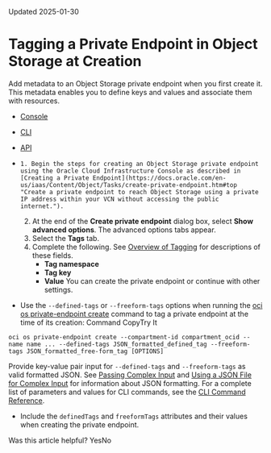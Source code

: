 Updated 2025-01-30
# Tagging a Private Endpoint in Object Storage at Creation
Add metadata to an Object Storage private endpoint when you first create it. This metadata enables you to define keys and values and associate them with resources.
  * [Console](https://docs.oracle.com/en-us/iaas/Content/Object/Tasks/tag-create-private-endpoint.htm)
  * [CLI](https://docs.oracle.com/en-us/iaas/Content/Object/Tasks/tag-create-private-endpoint.htm)
  * [API](https://docs.oracle.com/en-us/iaas/Content/Object/Tasks/tag-create-private-endpoint.htm)


  *     1. Begin the steps for creating an Object Storage private endpoint using the Oracle Cloud Infrastructure Console as described in [Creating a Private Endpoint](https://docs.oracle.com/en-us/iaas/Content/Object/Tasks/create-private-endpoint.htm#top "Create a private endpoint to reach Object Storage using a private IP address within your VCN without accessing the public internet.").
    2. At the end of the **Create private endpoint** dialog box, select **Show advanced options**. The advanced options tabs appear.
    3. Select the **Tags** tab.
    4. Complete the following. See [Overview of Tagging](https://docs.oracle.com/iaas/Content/Tagging/Concepts/taggingoverview.htm) for descriptions of these fields. 
       * **Tag namespace**
       * **Tag key**
       * **Value**
You can create the private endpoint or continue with other settings.
  * Use the `--defined-tags` or `--freeform-tags` options when running the [oci os private-endpoint create](https://docs.oracle.com/iaas/tools/oci-cli/latest/oci_cli_docs/cmdref/os/private-endpoint/create.html) command to tag a private endpoint at the time of its creation:
Command
CopyTry It
```
oci os private-endpoint create --compartment-id compartment_ocid --name name ... --defined-tags JSON_formatted_defined_tag --freeform-tags JSON_formatted_free-form_tag [OPTIONS]
```

Provide key-value pair input for `--defined-tags` and `--freeform-tags` as valid formatted JSON. See [Passing Complex Input](https://docs.oracle.com/iaas/Content/API/SDKDocs/cliusing.htm#Managing_CLI_Input_and_Output) and [Using a JSON File for Complex Input](https://docs.oracle.com/iaas/Content/API/SDKDocs/cliusing.htm#AdvancedJSON) for information about JSON formatting.
For a complete list of parameters and values for CLI commands, see the [CLI Command Reference](https://docs.oracle.com/iaas/tools/oci-cli/latest).
  * Include the `definedTags` and `freeformTags` attributes and their values when creating the private endpoint.


Was this article helpful?
YesNo

